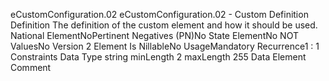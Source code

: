 

eCustomConfiguration.02
eCustomConfiguration.02 - Custom Definition
Definition
The definition of the custom element and how it should be used.
National ElementNoPertinent Negatives (PN)No
State ElementNo
NOT ValuesNo
Version 2 Element
Is NillableNo
UsageMandatory
Recurrence1 : 1
Constraints
Data Type
string
minLength
2
maxLength
255
Data Element Comment
